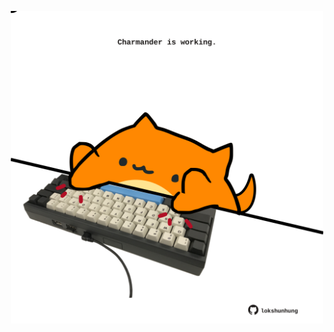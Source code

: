 <!-- built at 24/09/2021, 20:02:19 UTC -->
<p align="center">
  <img width="500" height="500" src="./ReadmeImage.svg">
</p>
